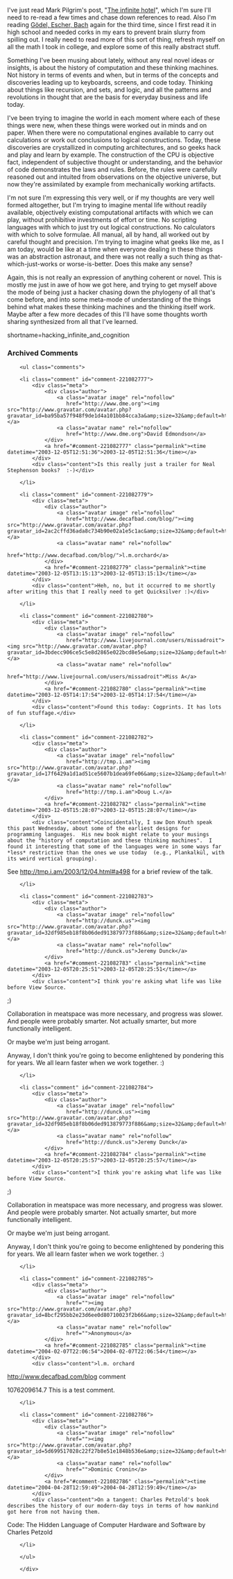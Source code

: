 <p>
I've just read Mark Pilgrim's post, "<a href="http://diveintomark.org/archives/2003/12/04/infinite-hotel">The infinite hotel</a>", which I'm sure I'll need to re-read a few times and chase down references to read.  Also I'm reading <a href="http://www.amazon.com/exec/obidos/tg/detail/-/0465026567/qid=1070644457/0xdecafbad-20">G&#246;del, Escher, Bach</a> again for the third time, since I first read it in high school and needed corks in my ears to prevent brain slurry from spilling out.  I really need to read more of this sort of thing, refresh myself on all the math I took in college, and explore some of this really abstract stuff.
</p>
<p>
Something I've been musing about lately, without any real novel ideas or insights, is about the history of computation and these thinking machines.  Not history in terms of events and when, but in terms of the concepts and discoveries leading up to keyboards, screens, and code today.  Thinking about things like recursion, and sets, and logic, and all the patterns and revolutions in thought that are the basis for everyday business and life today.
</p>
<p>
I've been trying to imagine the world in each moment where each of these things were new, when these things were worked out in minds and on paper.  When there were no computational engines available to carry out calculations or work out conclusions to logical constructions.  
Today, these discoveries are crystallized in computing architectures, and so geeks hack and play and learn by example.  The construction of the CPU is objective fact, independent of subjective thought or understanding, and the behavior of code demonstrates the laws and rules.  Before, the rules were carefully reasoned out and intuited from observations on the objective universe, but now they're assimilated by example from mechanically working artifacts.
</p>
<p>
I'm not sure I'm expressing this very well, or if my thoughts are very well formed altogether, but I'm trying to imagine mental life without readily available, objectively existing computational artifacts with which we can play, without prohibitive investments of effort or time.  No scripting languages with which to just try out logical constructions.  No calculators with which to solve formulae.  All manual, all by hand, all worked out by careful thought and precision.  I'm trying to imagine what geeks like me, as I am today, would be like at a time when everyone dealing in these things was an abstraction astronaut, and there was not really a such thing as that-which-just-works or worse-is-better.  Does this make any sense?
</p>
<p>
Again, this is not really an expression of anything coherent or novel.  This is mostly me just in awe of how we got here, and trying to get myself above the mode of being just a hacker chasing down the phylogeny of all that's come before, and into some meta-mode of understanding of the things behind what makes these thinking machines and the thinking itself work.  Maybe after a few more decades of this I'll have some thoughts worth sharing synthesized from all that I've learned.
</p>
<!--more-->
shortname=hacking_infinite_and_cognition

<div id="comments" class="comments archived-comments">
            <h3>Archived Comments</h3>
            
        <ul class="comments">
            
        <li class="comment" id="comment-221082777">
            <div class="meta">
                <div class="author">
                    <a class="avatar image" rel="nofollow" 
                       href="http://www.dme.org"><img src="http://www.gravatar.com/avatar.php?gravatar_id=ba95ba57f948f9de1d4a101bb84cca3a&amp;size=32&amp;default=http://mediacdn.disqus.com/1320279820/images/noavatar32.png"/></a>
                    <a class="avatar name" rel="nofollow" 
                       href="http://www.dme.org">David Edmondson</a>
                </div>
                <a href="#comment-221082777" class="permalink"><time datetime="2003-12-05T12:51:36">2003-12-05T12:51:36</time></a>
            </div>
            <div class="content">Is this really just a trailer for Neal Stephenson books?  :-)</div>
            
        </li>
    
        <li class="comment" id="comment-221082779">
            <div class="meta">
                <div class="author">
                    <a class="avatar image" rel="nofollow" 
                       href="http://www.decafbad.com/blog/"><img src="http://www.gravatar.com/avatar.php?gravatar_id=2ac2cffd36ada8c734b90e02a1e5c1ac&amp;size=32&amp;default=http://mediacdn.disqus.com/1320279820/images/noavatar32.png"/></a>
                    <a class="avatar name" rel="nofollow" 
                       href="http://www.decafbad.com/blog/">l.m.orchard</a>
                </div>
                <a href="#comment-221082779" class="permalink"><time datetime="2003-12-05T13:15:13">2003-12-05T13:15:13</time></a>
            </div>
            <div class="content">Heh, no, but it occurred to me shortly after writing this that I really need to get Quicksilver :)</div>
            
        </li>
    
        <li class="comment" id="comment-221082780">
            <div class="meta">
                <div class="author">
                    <a class="avatar image" rel="nofollow" 
                       href="http://www.livejournal.com/users/missadroit"><img src="http://www.gravatar.com/avatar.php?gravatar_id=3bdecc906ce5c5e8d2865e022bcd8e5e&amp;size=32&amp;default=http://mediacdn.disqus.com/1320279820/images/noavatar32.png"/></a>
                    <a class="avatar name" rel="nofollow" 
                       href="http://www.livejournal.com/users/missadroit">Miss A</a>
                </div>
                <a href="#comment-221082780" class="permalink"><time datetime="2003-12-05T14:17:54">2003-12-05T14:17:54</time></a>
            </div>
            <div class="content">Found this today: Cogprints. It has lots of fun stuffage.</div>
            
        </li>
    
        <li class="comment" id="comment-221082782">
            <div class="meta">
                <div class="author">
                    <a class="avatar image" rel="nofollow" 
                       href="http://tmp.i.am"><img src="http://www.gravatar.com/avatar.php?gravatar_id=17f6429a1d1ad51ce5607b1dea69fe06&amp;size=32&amp;default=http://mediacdn.disqus.com/1320279820/images/noavatar32.png"/></a>
                    <a class="avatar name" rel="nofollow" 
                       href="http://tmp.i.am">Doug L.</a>
                </div>
                <a href="#comment-221082782" class="permalink"><time datetime="2003-12-05T15:28:07">2003-12-05T15:28:07</time></a>
            </div>
            <div class="content">Coincidentally, I saw Don Knuth speak this past Wednesday, about some of the earliest designs for programming languages.  His new book might relate to your musings about the "history of computation and these thinking machines".  I found it interesting that some of the languages were in some ways far *less* restrictive than the ones we use today  (e.g., Plankalkül, with its weird vertical grouping).

See http://tmp.i.am/2003/12/04.html#a498 for a brief review of the talk.</div>
            
        </li>
    
        <li class="comment" id="comment-221082783">
            <div class="meta">
                <div class="author">
                    <a class="avatar image" rel="nofollow" 
                       href="http://dunck.us"><img src="http://www.gravatar.com/avatar.php?gravatar_id=32df985eb18f8b06ded913879773f886&amp;size=32&amp;default=http://mediacdn.disqus.com/1320279820/images/noavatar32.png"/></a>
                    <a class="avatar name" rel="nofollow" 
                       href="http://dunck.us">Jeremy Dunck</a>
                </div>
                <a href="#comment-221082783" class="permalink"><time datetime="2003-12-05T20:25:51">2003-12-05T20:25:51</time></a>
            </div>
            <div class="content">I think you're asking what life was like before View Source.

;)

Collaboration in meatspace was more necessary, and progress was slower.  And people were probably smarter.  Not actually smarter, but more functionally intelligent.

Or maybe we'm just being arrogant.

Anyway, I don't think you're going to become enlightened by pondering this for years.  We all learn faster when we work together.  :)</div>
            
        </li>
    
        <li class="comment" id="comment-221082784">
            <div class="meta">
                <div class="author">
                    <a class="avatar image" rel="nofollow" 
                       href="http://dunck.us"><img src="http://www.gravatar.com/avatar.php?gravatar_id=32df985eb18f8b06ded913879773f886&amp;size=32&amp;default=http://mediacdn.disqus.com/1320279820/images/noavatar32.png"/></a>
                    <a class="avatar name" rel="nofollow" 
                       href="http://dunck.us">Jeremy Dunck</a>
                </div>
                <a href="#comment-221082784" class="permalink"><time datetime="2003-12-05T20:25:57">2003-12-05T20:25:57</time></a>
            </div>
            <div class="content">I think you're asking what life was like before View Source.

;)

Collaboration in meatspace was more necessary, and progress was slower.  And people were probably smarter.  Not actually smarter, but more functionally intelligent.

Or maybe we'm just being arrogant.

Anyway, I don't think you're going to become enlightened by pondering this for years.  We all learn faster when we work together.  :)</div>
            
        </li>
    
        <li class="comment" id="comment-221082785">
            <div class="meta">
                <div class="author">
                    <a class="avatar image" rel="nofollow" 
                       href=""><img src="http://www.gravatar.com/avatar.php?gravatar_id=8bcf295bb2e23d6ee0d80710023f2b66&amp;size=32&amp;default=http://mediacdn.disqus.com/1320279820/images/noavatar32.png"/></a>
                    <a class="avatar name" rel="nofollow" 
                       href="">Anonymous</a>
                </div>
                <a href="#comment-221082785" class="permalink"><time datetime="2004-02-07T22:06:54">2004-02-07T22:06:54</time></a>
            </div>
            <div class="content">l.m. orchard
http://www.decafbad.com/blog
comment

1076209614.7
This is a test comment.</div>
            
        </li>
    
        <li class="comment" id="comment-221082786">
            <div class="meta">
                <div class="author">
                    <a class="avatar image" rel="nofollow" 
                       href=""><img src="http://www.gravatar.com/avatar.php?gravatar_id=5d699517028c22f27b8e51e1848b536e&amp;size=32&amp;default=http://mediacdn.disqus.com/1320279820/images/noavatar32.png"/></a>
                    <a class="avatar name" rel="nofollow" 
                       href="">Dominic Cronin</a>
                </div>
                <a href="#comment-221082786" class="permalink"><time datetime="2004-04-28T12:59:49">2004-04-28T12:59:49</time></a>
            </div>
            <div class="content">On a tangent: Charles Petzold's book describes the history of our modern-day toys in terms of how mankind got here from not having them.

Code: The Hidden Language of Computer Hardware and Software
by Charles Petzold</div>
            
        </li>
    
        </ul>
    
        </div>
    